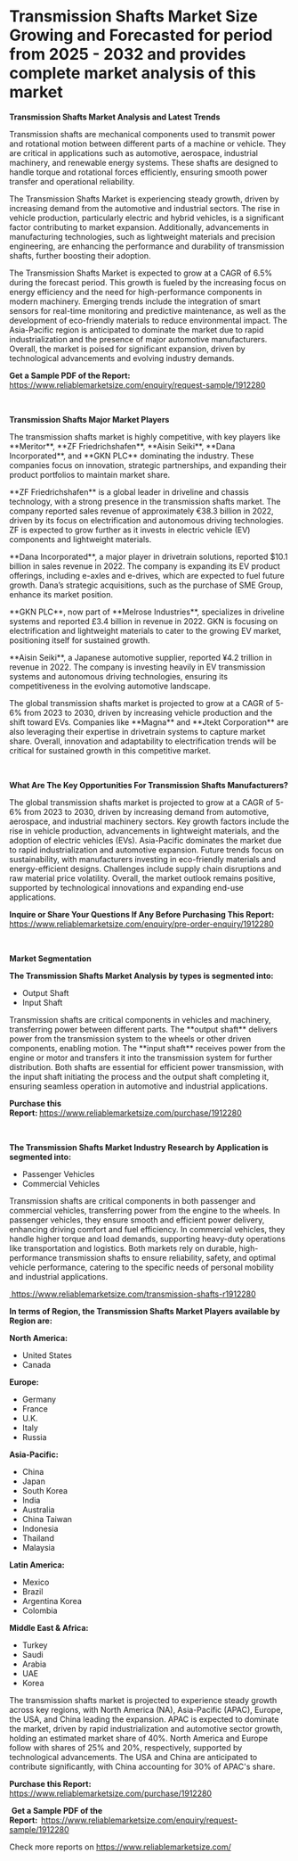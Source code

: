 <p><h1>Transmission Shafts Market Size Growing and Forecasted for period from 2025 - 2032 and provides complete market analysis of this market</h1></p><p><strong>Transmission Shafts Market Analysis and Latest Trends</strong></p>
<p><p>Transmission shafts are mechanical components used to transmit power and rotational motion between different parts of a machine or vehicle. They are critical in applications such as automotive, aerospace, industrial machinery, and renewable energy systems. These shafts are designed to handle torque and rotational forces efficiently, ensuring smooth power transfer and operational reliability.</p><p>The Transmission Shafts Market is experiencing steady growth, driven by increasing demand from the automotive and industrial sectors. The rise in vehicle production, particularly electric and hybrid vehicles, is a significant factor contributing to market expansion. Additionally, advancements in manufacturing technologies, such as lightweight materials and precision engineering, are enhancing the performance and durability of transmission shafts, further boosting their adoption.</p><p>The Transmission Shafts Market is expected to grow at a CAGR of 6.5% during the forecast period. This growth is fueled by the increasing focus on energy efficiency and the need for high-performance components in modern machinery. Emerging trends include the integration of smart sensors for real-time monitoring and predictive maintenance, as well as the development of eco-friendly materials to reduce environmental impact. The Asia-Pacific region is anticipated to dominate the market due to rapid industrialization and the presence of major automotive manufacturers. Overall, the market is poised for significant expansion, driven by technological advancements and evolving industry demands.</p></p>
<p><strong>Get a Sample PDF of the Report:&nbsp;</strong> <a href="https://www.reliablemarketsize.com/enquiry/request-sample/1912280?utm_campaign=1197&utm_medium=2&utm_source=Github&utm_content=ia&utm_term=23012025&utm_id=transmission-shafts">https://www.reliablemarketsize.com/enquiry/request-sample/1912280</a></p>
<p>&nbsp;</p>
<p><strong>Transmission Shafts Major Market Players</strong></p>
<p><p>The transmission shafts market is highly competitive, with key players like **Meritor**, **ZF Friedrichshafen**, **Aisin Seiki**, **Dana Incorporated**, and **GKN PLC** dominating the industry. These companies focus on innovation, strategic partnerships, and expanding their product portfolios to maintain market share.</p><p>**ZF Friedrichshafen** is a global leader in driveline and chassis technology, with a strong presence in the transmission shafts market. The company reported sales revenue of approximately €38.3 billion in 2022, driven by its focus on electrification and autonomous driving technologies. ZF is expected to grow further as it invests in electric vehicle (EV) components and lightweight materials.</p><p>**Dana Incorporated**, a major player in drivetrain solutions, reported $10.1 billion in sales revenue in 2022. The company is expanding its EV product offerings, including e-axles and e-drives, which are expected to fuel future growth. Dana’s strategic acquisitions, such as the purchase of SME Group, enhance its market position.</p><p>**GKN PLC**, now part of **Melrose Industries**, specializes in driveline systems and reported £3.4 billion in revenue in 2022. GKN is focusing on electrification and lightweight materials to cater to the growing EV market, positioning itself for sustained growth.</p><p>**Aisin Seiki**, a Japanese automotive supplier, reported ¥4.2 trillion in revenue in 2022. The company is investing heavily in EV transmission systems and autonomous driving technologies, ensuring its competitiveness in the evolving automotive landscape.</p><p>The global transmission shafts market is projected to grow at a CAGR of 5-6% from 2023 to 2030, driven by increasing vehicle production and the shift toward EVs. Companies like **Magna** and **Jtekt Corporation** are also leveraging their expertise in drivetrain systems to capture market share. Overall, innovation and adaptability to electrification trends will be critical for sustained growth in this competitive market.</p></p>
<p>&nbsp;</p>
<p><strong>What Are The Key Opportunities For Transmission Shafts Manufacturers?</strong></p>
<p><p>The global transmission shafts market is projected to grow at a CAGR of 5-6% from 2023 to 2030, driven by increasing demand from automotive, aerospace, and industrial machinery sectors. Key growth factors include the rise in vehicle production, advancements in lightweight materials, and the adoption of electric vehicles (EVs). Asia-Pacific dominates the market due to rapid industrialization and automotive expansion. Future trends focus on sustainability, with manufacturers investing in eco-friendly materials and energy-efficient designs. Challenges include supply chain disruptions and raw material price volatility. Overall, the market outlook remains positive, supported by technological innovations and expanding end-use applications.</p></p>
<p><strong>Inquire or Share Your Questions If Any Before Purchasing This Report:</strong> <a href="https://www.reliablemarketsize.com/enquiry/pre-order-enquiry/1912280?utm_campaign=1197&utm_medium=2&utm_source=Github&utm_content=ia&utm_term=23012025&utm_id=transmission-shafts">https://www.reliablemarketsize.com/enquiry/pre-order-enquiry/1912280</a></p>
<p>&nbsp;</p>
<p><strong>Market Segmentation</strong></p>
<p><strong>The Transmission Shafts Market Analysis by types is segmented into:</strong></p>
<p><ul><li>Output Shaft</li><li>Input Shaft</li></ul></p>
<p><p>Transmission shafts are critical components in vehicles and machinery, transferring power between different parts. The **output shaft** delivers power from the transmission system to the wheels or other driven components, enabling motion. The **input shaft** receives power from the engine or motor and transfers it into the transmission system for further distribution. Both shafts are essential for efficient power transmission, with the input shaft initiating the process and the output shaft completing it, ensuring seamless operation in automotive and industrial applications.</p></p>
<p><strong>Purchase this Report:&nbsp;</strong><a href="https://www.reliablemarketsize.com/purchase/1912280?utm_campaign=1197&utm_medium=2&utm_source=Github&utm_content=ia&utm_term=23012025&utm_id=transmission-shafts">https://www.reliablemarketsize.com/purchase/1912280</a></p>
<p>&nbsp;</p>
<p><strong>The Transmission Shafts Market Industry Research by Application is segmented into:</strong></p>
<p><ul><li>Passenger Vehicles</li><li>Commercial Vehicles</li></ul></p>
<p><p>Transmission shafts are critical components in both passenger and commercial vehicles, transferring power from the engine to the wheels. In passenger vehicles, they ensure smooth and efficient power delivery, enhancing driving comfort and fuel efficiency. In commercial vehicles, they handle higher torque and load demands, supporting heavy-duty operations like transportation and logistics. Both markets rely on durable, high-performance transmission shafts to ensure reliability, safety, and optimal vehicle performance, catering to the specific needs of personal mobility and industrial applications.</p></p>
<p><a href="https://www.reliablemarketsize.com/transmission-shafts-r1912280?utm_campaign=1197&utm_medium=2&utm_source=Github&utm_content=ia&utm_term=23012025&utm_id=transmission-shafts">&nbsp;https://www.reliablemarketsize.com/transmission-shafts-r1912280</a></p>
<p><strong>In terms of Region, the Transmission Shafts Market Players available by Region are:</strong></p>
<p>
    <p> <strong> North America: </strong>
        <ul>
            <li>United States</li>
            <li>Canada</li>
        </ul>
        </p> 
    <p> <strong> Europe: </strong>
        <ul>
            <li>Germany</li>
            <li>France</li>
            <li>U.K.</li>
            <li>Italy</li>
            <li>Russia</li>
        </ul>
        </p> 
    <p> <strong> Asia-Pacific: </strong>
        <ul>
            <li>China</li>
            <li>Japan</li>
            <li>South Korea</li>
            <li>India</li>
            <li>Australia</li>
            <li>China Taiwan</li>
            <li>Indonesia</li>
            <li>Thailand</li>
            <li>Malaysia</li>
        </ul>
        </p> 
    <p> <strong> Latin America: </strong>
        <ul>
            <li>Mexico</li>
            <li>Brazil</li>
            <li>Argentina Korea</li>
            <li>Colombia</li>
        </ul>
        </p> 
    <p> <strong> Middle East & Africa: </strong>
        <ul>
            <li>Turkey</li>
            <li>Saudi</li>
            <li>Arabia</li>
            <li>UAE</li>
            <li>Korea</li>
        </ul>
    </p>
    </p>
<p><p>The transmission shafts market is projected to experience steady growth across key regions, with North America (NA), Asia-Pacific (APAC), Europe, the USA, and China leading the expansion. APAC is expected to dominate the market, driven by rapid industrialization and automotive sector growth, holding an estimated market share of 40%. North America and Europe follow with shares of 25% and 20%, respectively, supported by technological advancements. The USA and China are anticipated to contribute significantly, with China accounting for 30% of APAC's share.</p></p>
<p><strong>Purchase this Report: </strong><a href="https://www.reliablemarketsize.com/purchase/1912280?utm_campaign=1197&utm_medium=2&utm_source=Github&utm_content=ia&utm_term=23012025&utm_id=transmission-shafts">https://www.reliablemarketsize.com/purchase/1912280</a></p>
<p>&nbsp;<strong>Get a Sample PDF of the Report:&nbsp;&nbsp;</strong><a href="https://www.reliablemarketsize.com/enquiry/request-sample/1912280?utm_campaign=1197&utm_medium=2&utm_source=Github&utm_content=ia&utm_term=23012025&utm_id=transmission-shafts">https://www.reliablemarketsize.com/enquiry/request-sample/1912280</a></p>
<p><strong></strong></p>
<p>Check more reports on <a href="https://www.reliablemarketsize.com/?utm_campaign=1197&utm_medium=2&utm_source=Github&utm_content=ia&utm_term=23012025&utm_id=transmission-shafts">https://www.reliablemarketsize.com/</a></p>